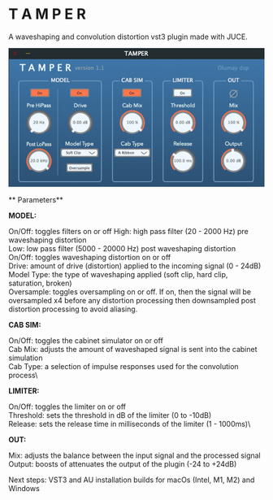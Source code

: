 # T A M P E R

A waveshaping and convolution distortion vst3 plugin made with JUCE.

![TAMPER](https://github.com/bbgreene/TAMPER/blob/master/Screenshots/TAMPER%20-%20gui.png?raw=true
 "TAMPER")
 
 
 
** Parameters**

<b>MODEL:</b>

 On/Off: toggles filters on or off
 High: high pass filter (20 - 2000 Hz) pre waveshaping distortion\
 Low: low pass filter (5000 - 20000 Hz) post waveshaping distortion\
 On/Off: toggles waveshaping distortion on or off\
 Drive: amount of drive (distortion) applied to the incoming signal (0 - 24dB)\
 Model Type: the type of waveshaping applied (soft clip, hard clip, saturation, broken)\
 Oversample: toggles oversampling on or off. If on, then the signal will be oversampled x4 before any distortion processing then downsampled post distortion processing to avoid aliasing.
 
 <b>CAB SIM:</b>
 
 On/Off: toggles the cabinet simulator on or off\
 Cab Mix: adjusts the amount of waveshaped signal is sent into the cabinet simulation\
 Cab Type: a selection of impulse responses used for the convolution process\
 
 <b>LIMITER:</b>
 
 On/Off: toggles the limiter on or off\
 Threshold: sets the threshold in dB of the limiter (0 to  -10dB)\
 Release: sets the release time in milliseconds of the limiter (1 - 1000ms)\
 
 <b>OUT:</b>
 
 Mix: adjusts the balance between the input signal and the processed signal\
 Output: boosts of attenuates the output of the plugin (-24 to +24dB)
 
 Next steps: VST3 and AU installation builds for macOs (Intel, M1, M2) and Windows
